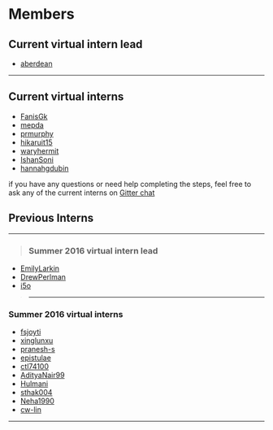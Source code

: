 # Members
## Current virtual intern lead
* [aberdean](aberdean.md)

---
## Current virtual interns
* [FanisGk](FanisGk.md)
* [mepda](mepda.md)
* [prmurphy](prmurphy.md)
* [hikaruit15](hikaruit15.md)
* [waryhermit](waryhermit.md)
* [IshanSoni](IshanSoni.md)
* [hannahgdubin](hannahgdubin.md)

if you have any questions or need help completing the steps, feel free to ask any of the current interns on [Gitter chat](https://gitter.im/open-learning-exchange/chat)

## Previous Interns
---
>### Summer 2016 virtual intern lead
* [EmilyLarkin](EmilyLarkin.md)
* [DrewPerlman](DrewPerlman.md)
* [i5o](i5o.md)

>---
### Summer 2016 virtual interns
* [fsjoyti](fsjoyti.md)
* [xinglunxu](xinglunxu.md)
* [pranesh-s](pranesh-s.md)
* [epistulae](epistulae.md)
* [ctl74100](ctl74100.md)
* [AdityaNair99](AdityaNair99.md)
* [Hulmani](Hulmani.md)
* [sthak004](sthak004.md)
* [Neha1990](Neha1990.md)
* [cw-lin](cw-lin.md)

---
